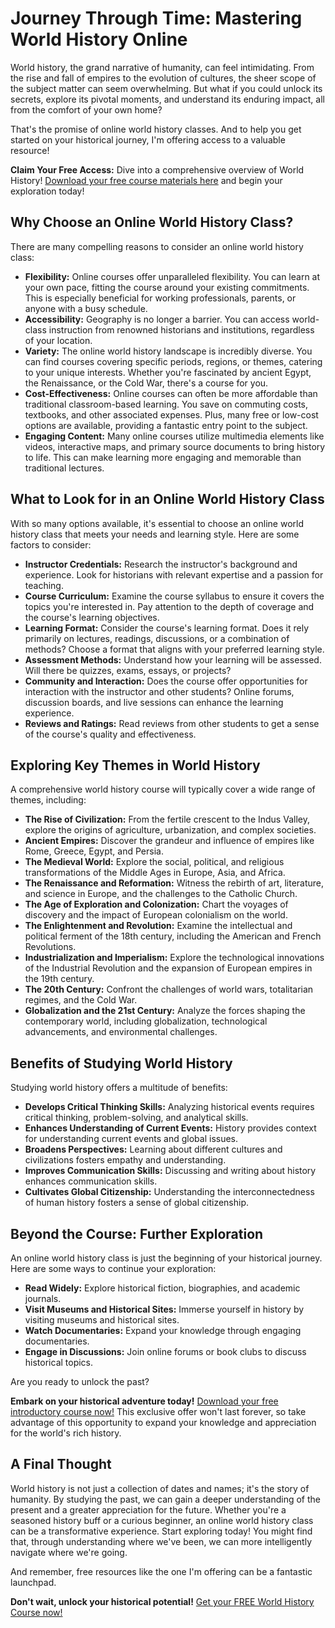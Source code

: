 # Journey Through Time: Mastering World History Online

World history, the grand narrative of humanity, can feel intimidating. From the rise and fall of empires to the evolution of cultures, the sheer scope of the subject matter can seem overwhelming. But what if you could unlock its secrets, explore its pivotal moments, and understand its enduring impact, all from the comfort of your own home?

That's the promise of online world history classes. And to help you get started on your historical journey, I'm offering access to a valuable resource!

**Claim Your Free Access:** Dive into a comprehensive overview of World History! [Download your free course materials here](https://udemywork.com/online-world-history-class) and begin your exploration today!

## Why Choose an Online World History Class?

There are many compelling reasons to consider an online world history class:

*   **Flexibility:** Online courses offer unparalleled flexibility. You can learn at your own pace, fitting the course around your existing commitments. This is especially beneficial for working professionals, parents, or anyone with a busy schedule.
*   **Accessibility:** Geography is no longer a barrier. You can access world-class instruction from renowned historians and institutions, regardless of your location.
*   **Variety:** The online world history landscape is incredibly diverse. You can find courses covering specific periods, regions, or themes, catering to your unique interests. Whether you're fascinated by ancient Egypt, the Renaissance, or the Cold War, there's a course for you.
*   **Cost-Effectiveness:** Online courses can often be more affordable than traditional classroom-based learning. You save on commuting costs, textbooks, and other associated expenses. Plus, many free or low-cost options are available, providing a fantastic entry point to the subject.
*   **Engaging Content:** Many online courses utilize multimedia elements like videos, interactive maps, and primary source documents to bring history to life. This can make learning more engaging and memorable than traditional lectures.

## What to Look for in an Online World History Class

With so many options available, it's essential to choose an online world history class that meets your needs and learning style. Here are some factors to consider:

*   **Instructor Credentials:** Research the instructor's background and experience. Look for historians with relevant expertise and a passion for teaching.
*   **Course Curriculum:** Examine the course syllabus to ensure it covers the topics you're interested in. Pay attention to the depth of coverage and the course's learning objectives.
*   **Learning Format:** Consider the course's learning format. Does it rely primarily on lectures, readings, discussions, or a combination of methods? Choose a format that aligns with your preferred learning style.
*   **Assessment Methods:** Understand how your learning will be assessed. Will there be quizzes, exams, essays, or projects?
*   **Community and Interaction:** Does the course offer opportunities for interaction with the instructor and other students? Online forums, discussion boards, and live sessions can enhance the learning experience.
*   **Reviews and Ratings:** Read reviews from other students to get a sense of the course's quality and effectiveness.

## Exploring Key Themes in World History

A comprehensive world history course will typically cover a wide range of themes, including:

*   **The Rise of Civilization:** From the fertile crescent to the Indus Valley, explore the origins of agriculture, urbanization, and complex societies.
*   **Ancient Empires:** Discover the grandeur and influence of empires like Rome, Greece, Egypt, and Persia.
*   **The Medieval World:** Explore the social, political, and religious transformations of the Middle Ages in Europe, Asia, and Africa.
*   **The Renaissance and Reformation:** Witness the rebirth of art, literature, and science in Europe, and the challenges to the Catholic Church.
*   **The Age of Exploration and Colonization:** Chart the voyages of discovery and the impact of European colonialism on the world.
*   **The Enlightenment and Revolution:** Examine the intellectual and political ferment of the 18th century, including the American and French Revolutions.
*   **Industrialization and Imperialism:** Explore the technological innovations of the Industrial Revolution and the expansion of European empires in the 19th century.
*   **The 20th Century:** Confront the challenges of world wars, totalitarian regimes, and the Cold War.
*   **Globalization and the 21st Century:** Analyze the forces shaping the contemporary world, including globalization, technological advancements, and environmental challenges.

## Benefits of Studying World History

Studying world history offers a multitude of benefits:

*   **Develops Critical Thinking Skills:** Analyzing historical events requires critical thinking, problem-solving, and analytical skills.
*   **Enhances Understanding of Current Events:** History provides context for understanding current events and global issues.
*   **Broadens Perspectives:** Learning about different cultures and civilizations fosters empathy and understanding.
*   **Improves Communication Skills:** Discussing and writing about history enhances communication skills.
*   **Cultivates Global Citizenship:** Understanding the interconnectedness of human history fosters a sense of global citizenship.

## Beyond the Course: Further Exploration

An online world history class is just the beginning of your historical journey. Here are some ways to continue your exploration:

*   **Read Widely:** Explore historical fiction, biographies, and academic journals.
*   **Visit Museums and Historical Sites:** Immerse yourself in history by visiting museums and historical sites.
*   **Watch Documentaries:** Expand your knowledge through engaging documentaries.
*   **Engage in Discussions:** Join online forums or book clubs to discuss historical topics.

Are you ready to unlock the past?

**Embark on your historical adventure today!** [Download your free introductory course now!](https://udemywork.com/online-world-history-class) This exclusive offer won't last forever, so take advantage of this opportunity to expand your knowledge and appreciation for the world's rich history.

## A Final Thought

World history is not just a collection of dates and names; it's the story of humanity. By studying the past, we can gain a deeper understanding of the present and a greater appreciation for the future. Whether you're a seasoned history buff or a curious beginner, an online world history class can be a transformative experience. Start exploring today! You might find that, through understanding where we've been, we can more intelligently navigate where we're going.

And remember, free resources like the one I'm offering can be a fantastic launchpad.

**Don't wait, unlock your historical potential!** [Get your FREE World History Course now!](https://udemywork.com/online-world-history-class)
